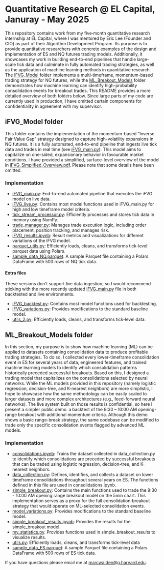 # Quantitative Research @ EL Capital, Januray - May 2025

This repository contains work from my five‐month quantitative research internship at EL Capital, where I was mentored by Eric Lee (Founder and CIO) as part of their Algorithm Development Program. Its purpose is to provide quantitative researchers with concrete examples of the design and implementation of ES and NQ futures trading models. Additionally, it showcases my work in building end-to-end pipelines that handle large-scale tick data and culminate in fully automated trading strategies, as well as the application of machine learning methods in quantitative research. The [iFVG_Model](https://github.com/marcwalden1/elcapital-quant-research/tree/main/iFVG_Model) folder implements a multi-timeframe, momentum-based trading strategy for NQ futures, while the [ML_Breakout_Models](https://github.com/marcwalden1/elcapital-quant-research/tree/main/ML_Breakout_Models) folder demonstrates how machine learning can identify high-probability consolidation events for breakout trades. This README provides a more detailed overview of both folders below. Since large parts of my code are currently used in production, I have omitted certain components for confidentiality in agreement with my supervisor.


## iFVG_Model folder

This folder contains the implementation of the momentum-based “Inverse Fair Value Gap” strategy designed to capture high-volatility expansions in NQ futures. It is a fully automated, end-to-end pipeline that ingests live tick data and trades in real time (see [iFVG_main.py](https://github.com/marcwalden1/elcapital-quant-research/blob/main/iFVG_Model/iFVG_main.py)). This model aims to capitalize on one-sided, expansionary behavior in favourable market conditions. I have provided a simplified, surface-level overview of the model in [iFVG_Simplified_Overview.pdf](https://github.com/marcwalden1/elcapital-quant-research/blob/main/iFVG_Model/iFVG_Simplified_Overview.pdf). Please note that some details have been omitted.


### Implementation
- [iFVG_main.py](https://github.com/marcwalden1/elcapital-quant-research/blob/main/iFVG_Model/iFVG_main.py): End-to-end automated pipeline that executes the iFVG model on live data.
- [iFVG_live.py](https://github.com/marcwalden1/elcapital-quant-research/blob/main/iFVG_Model/iFVG_live.py): Contains most model functions used in iFVG_main.py for high and low timeframe model criteria.
- [tick_stream_processor.py](https://github.com/marcwalden1/elcapital-quant-research/blob/main/iFVG_Model/tick_stream_processor.py): Efficiently processes and stores tick data in memory using NumPy.
- [trade_manager.py](https://github.com/marcwalden1/elcapital-quant-research/blob/main/iFVG_Model/trade_manager.py): Manages trade execution logic, including order placement, position tracking, and manages risk.
- [iFVG_results.ipynb](https://github.com/marcwalden1/elcapital-quant-research/blob/main/iFVG_Model/iFVG_results.ipynb): Result metrics and visualizations for different variations of the iFVG model.
- [parquet_utils.py](https://github.com/marcwalden1/elcapital-quant-research/blob/main/iFVG_Model/parquet_utils.py): Efficiently loads, cleans, and transforms tick-level parquet data using Polars.
- [sample_data_NQ.parquet](https://github.com/marcwalden1/elcapital-quant-research/blob/main/iFVG_Model/sample_data_NQ.parquet): A sample Parquet file containing a Polars DataFrame with 500 rows of NQ tick data.
  
#### Extra files
These versions don't support live data ingestion, so I would recommend sticking with the more recently updated [iFVG_main.py](https://github.com/marcwalden1/elcapital-quant-research/blob/main/iFVG_Model/iFVG_main.py) file in both backtested and live environments.
- [iFVG_backtest.py](https://github.com/marcwalden1/elcapital-quant-research/blob/main/iFVG_Model/iFVG_backtest.py): Contains most model functions used for backtesting.
- [iFVG_variations.py](https://github.com/marcwalden1/elcapital-quant-research/blob/main/iFVG_Model/iFVG_variations.py): Provides modifications to the standard baseline model.
- [utils_2.py](https://github.com/marcwalden1/elcapital-quant-research/blob/main/iFVG_Model/utils_2.py): Efficiently loads, cleans, and transforms tick-level data.


## ML_Breakout_Models folder

In this section, my purpose is to show how machine learning (ML) can be applied to datasets containing consolidation data to produce profitable trading strategies. To do so, I collected every lower-timeframe consolidation event in ES for several years of data, engineered features, and trained machine learning models to identify which consolidation patterns historically preceded successful breakouts. Based on this, I designed a trading model that capitalizes on the consolidations selected by neural networks. While the ML models provided in this repository (namely logistic regression, decision-tree, and K-nearest neighbors) are more simplistic, I hope to showcase how the same methodology can be easily scaled to larger datasets and more complex architectures (e.g., feed-forward neural networks). The live system built on those results is confidential, so here I present a simpler public demo: a backtest of the 9:30 – 10:00 AM opening-range breakout with additional momentum criteria. Although this demo shows a basic range-break strategy, the same codebase can be modified to trade only the specific consolidation events flagged by advanced ML models.


### Implementation

- [consolidations.ipynb](https://github.com/marcwalden1/elcapital-quant-research/blob/main/ML_Breakout_Models/consolidations.ipynb): Trains the dataset collected in data_collection.py to identify which consolidations are preceded by successful breakouts that can be traded using logistic regression, decision-tree, and K-nearest neighbors.
- [data_collection.py](https://github.com/marcwalden1/elcapital-quant-research/blob/main/ML_Breakout_Models/data_collection.py): Defines, identifies, and collects a dataset on lower timeframe consolidations throughout several years on ES. The functions defined in this file are used in consolidations.ipynb.
- [simple_breakout.py](https://github.com/marcwalden1/elcapital-quant-research/blob/main/ML_Breakout_Models/simple_breakout.py): Contains the main functions used to trade the 9:30 - 10:00 AM opening range breakout model on the 5min chart. This implementation serves as a proxy for the full consolidation‐breakout strategy that would operate on ML-selected consolidation events.
- [model_variations.py](https://github.com/marcwalden1/elcapital-quant-research/blob/main/ML_Breakout_Models/model_variations.py): Provides modifications to the standard baseline model.
- [simple_breakout_results.ipynb](https://github.com/marcwalden1/elcapital-quant-research/blob/main/ML_Breakout_Models/simple_breakout_results.ipynb): Provides the results for the simple_breakout model.
- [my_statistics.py](https://github.com/marcwalden1/elcapital-quant-research/blob/main/ML_Breakout_Models/my_statistics.py): Provides functions used in simple_breakout_results to visualize results.
- [utils.py](https://github.com/marcwalden1/elcapital-quant-research/blob/main/ML_Breakout_Models/utils.py): Efficiently loads, cleans, and transforms tick-level data
- [sample_data_ES.parquet](https://github.com/marcwalden1/elcapital-quant-research/blob/main/ML_Breakout_Models/sample_data_ES.parquet): A sample Parquet file containing a Polars DataFrame with 500 rows of ES tick data.




If you have questions please email me at marcwalden@g.harvard.edu.

